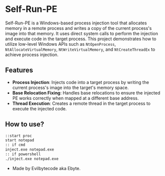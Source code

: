 # Self-Run-PE

Self-Run-PE is a Windows-based process injection tool that allocates memory in a remote process and writes a copy of the current process's image into that memory. It uses direct system calls to perform the injection and execute code in the target process. This project demonstrates how to utilize low-level Windows APIs such as `NtOpenProcess`, `NtAllocateVirtualMemory`, `NtWriteVirtualMemory`, and `NtCreateThreadEx` to achieve process injection.

## Features

- **Process Injection**: Injects code into a target process by writing the current process's image into the target's memory space.
- **Base Relocation Fixing**: Handles base relocations to ensure the injected PE works correctly when mapped at a different base address.
- **Thread Execution**: Creates a remote thread in the target process to execute the injected code.

## How to use?
```bash
::start proc
start notepad
:: if cmd
inject.exe notepad.exe
:: if powershell
./inject.exe notepad.exe
```

- Made by Evilbytecode aka Ebyte.
